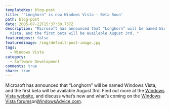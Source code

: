 ```yaml
---
templateKey: blog-post
title: '"Longhorn" is now Windows Vista – Beta Soon'
path: blog-post
date: 2005-07-22T15:37:30.737Z
description: "Microsoft has announced that “Longhorn” will be named Windows
  Vista, and the first beta will be available August 3rd. "
featuredpost: false
featuredimage: /img/default-post-image.jpg
tags:
  - Windows Vista
category:
  - Software Development
comments: true
share: true
---
```

<!--StartFragment-->

Microsoft has announced that “Longhorn” will be named Windows Vista, and the first beta will be available August 3rd. Find out more at the [Windows Vista website](http://www.microsoft.com/windowsvista/default.mspx), and discuss what’s new and what’s coming on the [Windows Vista forums](http://windowsadvice.com/forums/10/ShowForum.aspx)on[WindowsAdvice.com](http://windowsadvice.com/).

<!--EndFragment-->